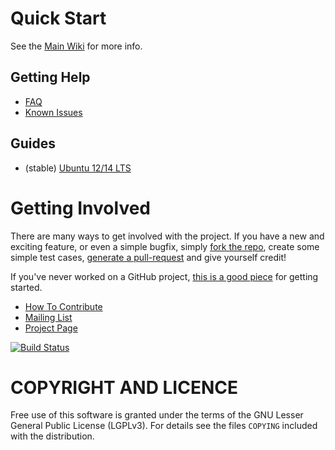 # Quick Start
See the [Main Wiki](https://github.com/csirtgadgets/massive-octo-spice/wiki) for more info.

## Getting Help
 * [FAQ](https://github.com/csirtgadgets/massive-octo-spice/wiki/FAQ)
 * [Known Issues](https://github.com/csirtgadgets/massive-octo-spice/issues?labels=bug&state=open)  

## Guides
 * (stable) [Ubuntu 12/14 LTS](https://github.com/csirtgadgets/massive-octo-spice/wiki/PlatformUbuntu)

# Getting Involved
There are many ways to get involved with the project. If you have a new and exciting feature, or even a simple bugfix, simply [fork the repo](https://help.github.com/articles/fork-a-repo), create some simple test cases, [generate a pull-request](https://help.github.com/articles/using-pull-requests) and give yourself credit!

If you've never worked on a GitHub project, [this is a good piece](https://guides.github.com/activities/contributing-to-open-source) for getting started.

* [How To Contribute](contributing.md)  
* [Mailing List](https://groups.google.com/forum/#!forum/ci-framework)  
* [Project Page](http://docs.csirtgadgets.org/massive-octo-spice/)

[![Build Status](https://travis-ci.org/csirtgadgets/massive-octo-spice.png?branch=master)](https://travis-ci.org/csirtgadgets/massive-octo-spice)

# COPYRIGHT AND LICENCE
Free use of this software is granted under the terms of the GNU Lesser General Public License (LGPLv3). For details see the files `COPYING` included with the distribution.
